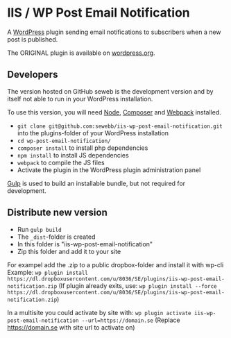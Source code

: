 # IIS / WP Post Email Notification

A [WordPress](https://wordpress.org/) plugin sending email notifications to subscribers when a new post is published.

The ORIGINAL plugin is available on [wordpress.org](https://wordpress.org/plugins/wp-post-email-notification).

## Developers

The version hosted on GitHub seweb is the development version and by itself not able to run in your WordPress installation.

To use this version, you will need [Node](http://nodejs.org/), [Composer](https://getcomposer.org/) and [Webpack](https://webpack.github.io/) installed.

* `git clone git@github.com:sewebb/iis-wp-post-email-notification.git` into the plugins-folder of your WordPress installation
* `cd wp-post-email-notification/`
* `composer install` to install php dependencies
* `npm install` to install JS dependencies
* `webpack` to compile the JS files
* Activate the plugin in the WordPress plugin administration panel

[Gulp](http://gulpjs.com/) is used to build an installable bundle, but not required for development.

## Distribute new version
* Run `gulp build`
* The `_dist`-folder is created
* In this folder is "iis-wp-post-email-notification"
* Zip this folder and add it to your site

For exampel add the .zip to a public dropbox-folder and install it with wp-cli
Example: `wp plugin install https://dl.dropboxusercontent.com/u/8036/SE/plugins/iis-wp-post-email-notification.zip`
(If plugin already exits, use: `wp plugin install --force https://dl.dropboxusercontent.com/u/8036/SE/plugins/iis-wp-post-email-notification.zip`)

In a multisite you could activate by site with:
`wp plugin activate iis-wp-post-email-notification --url=https://domain.se`
(Replace https://domain.se with site url to activate on)
